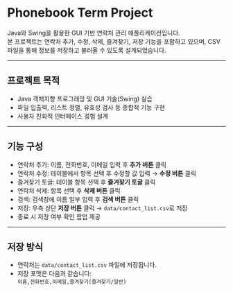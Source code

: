 # Phonebook Term Project

Java와 Swing을 활용한 GUI 기반 연락처 관리 애플리케이션입니다.  
본 프로젝트는 연락처 추가, 수정, 삭제, 즐겨찾기, 저장 기능을 포함하고 있으며, CSV 파일을 통해 정보를 저장하고 불러올 수 있도록 설계되었습니다.

---

## 프로젝트 목적
- Java 객체지향 프로그래밍 및 GUI 기술(Swing) 실습
- 파일 입출력, 리스트 정렬, 유효성 검사 등 종합적 기능 구현
- 사용자 친화적 인터페이스 경험 설계

---

## 기능 구성

- 연락처 추가: 이름, 전화번호, 이메일 입력 후 **추가 버튼** 클릭
- 연락처 수정: 테이블에서 항목 선택 후 수정할 값 입력 → **수정 버튼** 클릭
- 즐겨찾기 토글: 테이블 항목 선택 후 **즐겨찾기 토글** 클릭
- 연락처 삭제: 항목 선택 후 **삭제 버튼** 클릭
- 검색: 검색창에 이름 일부 입력 후 **검색 버튼** 클릭
- 저장: 우측 상단 **저장 버튼** 클릭 → `data/contact_list.csv`로 저장
- 종료 시 저장 여부 확인 팝업 제공

---

## 저장 방식

- 연락처는 `data/contact_list.csv` 파일에 저장됩니다.
- 저장 포맷은 다음과 같습니다:  
  `이름,전화번호,이메일,즐겨찾기(즐겨찾기/일반)`